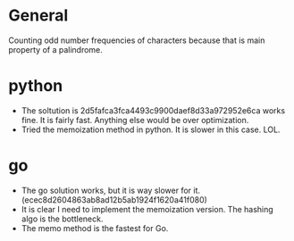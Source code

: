 # General

Counting odd number frequencies of characters because that is main property of a palindrome.

# python

- The soltution is 2d5fafca3fca4493c9900daef8d33a972952e6ca works fine. It is fairly fast. Anything else would be over optimization.
- Tried the memoization method in python. It is slower in this case. LOL.


# go

- The go solution works, but it is way slower for it.(ecec8d2604863ab8ad12b5ab1924f1620a41f080)
- It is clear I need to implement the memoization version. The hashing algo is the bottleneck.
- The memo method is the fastest for Go.